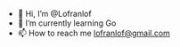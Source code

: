 - 👋 Hi, I’m @Lofranlof
- 🌱 I’m currently learning Go
- 📫 How to reach me lofranlof@gmail.com

<!---
Lofranlof/Lofranlof is a ✨ special ✨ repository because its `README.md` (this file) appears on your GitHub profile.
You can click the Preview link to take a look at your changes.
--->
